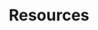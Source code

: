 ---
docType: "Course"
title: "Resources"
description: "Learn and Practice Main Resources"
courseTitle: "Resources"
weight: 1
cardImage: ""

---